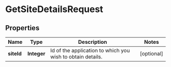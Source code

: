 

# GetSiteDetailsRequest


## Properties

| Name | Type | Description | Notes |
|------------ | ------------- | ------------- | -------------|
|**siteId** | **Integer** | Id of the application to which you wish to obtain details. |  [optional] |



